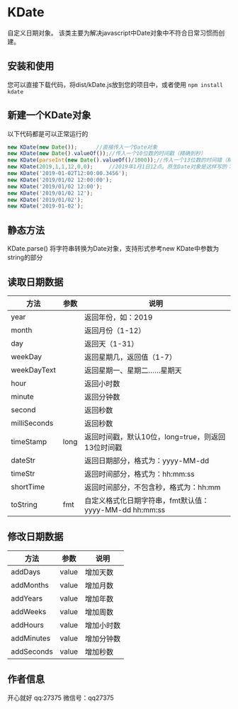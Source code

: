 # KDate 
自定义日期对象。
该类主要为解决javascript中Date对象中不符合日常习惯而创建。

## 安装和使用
您可以直接下载代码，将dist/kDate.js放到您的项目中，或者使用
`npm install kdate`

## 新建一个KDate对象
以下代码都是可以正常运行的
```js
new KDate(new Date());      //直接传入一个Date对象
new KDate(new Date().valueOf());//传入一个10位数的时间戳（精确到秒）
new KDate(parseInt(new Date().valueOf()/1000));//传入一个13位数的时间错（精确到毫秒）
new KDate(2019,1,1,12,0,0);     //2019年1月1日12点。原生Date对象是这样写的：new Date(2019,0,1,12,0,0)
new KDate('2019-01-02T12:00:00.3456');
new KDate('2019/01/02 12:00:00');
new KDate('2019/01/02 12:00');
new KDate('2019/01/02 12');
new KDate('2019/01/02');
new KDate('2019-01-02');
```

## 静态方法
KDate.parse()
将字符串转换为Date对象，支持形式参考new KDate中参数为string的部分

## 读取日期数据
|方法 |参数|说明|
|----|----|----|
|year||返回年份，如：2019|
|month||返回月份（1-12）|
|day||返回天（1-31）|
|weekDay||返回星期几，返回值（1-7）|
|weekDayText||返回星期一、星期二……星期天|
|hour||返回小时数|
|minute||返回分钟数|
|second||返回秒数|
|milliSeconds||返回秒数|
|timeStamp|long|返回时间戳，默认10位，long=true，则返回13位时间戳|
|dateStr||返回日期部分，格式为：yyyy-MM-dd|
|timeStr||返回时间部分，格式为：hh:mm:ss|
|shortTime||返回时间部分，不包含秒，格式为：hh:mm|
|toString|fmt|自定义格式化日期字符串，fmt默认值：yyyy-MM-dd hh:mm:ss|

## 修改日期数据
|方法 |参数|说明|
|----|----|----|
|addDays|value|增加天数|
|addMonths|value|增加月数|
|addYears|value|增加年数|
|addWeeks|value|增加周数|
|addHours|value|增加小时数|
|addMinutes|value|增加分钟数|
|addSeconds|value|增加秒数|


## 作者信息
开心就好 qq:27375 微信号：qq27375
